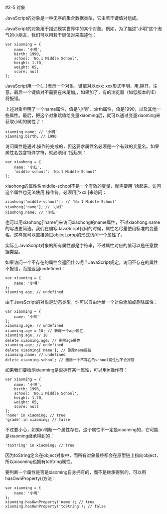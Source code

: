 #2-5 对象


JavaScript的对象是一种无序的集合数据类型，它由若干键值对组成。

JavaScript的对象用于描述现实世界中的某个对象。例如，为了描述“小明”这个淘气的小朋友，我们可以用若干键值对来描述他：

	var xiaoming = {
	    name: '小明',
	    birth: 1990,
	    school: 'No.1 Middle School',
	    height: 1.70,
	    weight: 65,
	    score: null
	};
JavaScript用一个{...}表示一个对象，键值对以xxx: xxx形式申明，用,隔开。注意，最后一个键值对不需要在末尾加,，如果加了，有的浏览器（如低版本的IE）将报错。

上述对象申明了一个name属性，值是'小明'，birth属性，值是1990，以及其他一些属性。最后，把这个对象赋值给变量xiaoming后，就可以通过变量xiaoming来获取小明的属性了：

	xiaoming.name; // '小明'
	xiaoming.birth; // 1990
访问属性是通过.操作符完成的，但这要求属性名必须是一个有效的变量名。如果属性名包含特殊字符，就必须用''括起来：

	var xiaohong = {
	    name: '小红',
	    'middle-school': 'No.1 Middle School'
	};
xiaohong的属性名middle-school不是一个有效的变量，就需要用''括起来。访问这个属性也无法使用.操作符，必须用['xxx']来访问：

	xiaohong['middle-school']; // 'No.1 Middle School'
	xiaohong['name']; // '小红'
	xiaohong.name; // '小红'
也可以用xiaohong['name']来访问xiaohong的name属性，不过xiaohong.name的写法更简洁。我们在编写JavaScript代码的时候，属性名尽量使用标准的变量名，这样就可以直接通过object.prop的形式访问一个属性了。

实际上JavaScript对象的所有属性都是字符串，不过属性对应的值可以是任意数据类型。

如果访问一个不存在的属性会返回什么呢？JavaScript规定，访问不存在的属性不报错，而是返回undefined：

	var xiaoming = {
	    name: '小明'
	};
	xiaoming.age; // undefined
由于JavaScript的对象是动态类型，你可以自由地给一个对象添加或删除属性：

	var xiaoming = {
	    name: '小明'
	};
	xiaoming.age; // undefined
	xiaoming.age = 18; // 新增一个age属性
	xiaoming.age; // 18
	delete xiaoming.age; // 删除age属性
	xiaoming.age; // undefined
	delete xiaoming['name']; // 删除name属性
	xiaoming.name; // undefined
	delete xiaoming.school; // 删除一个不存在的school属性也不会报错
如果我们要检测xiaoming是否拥有某一属性，可以用in操作符：

	var xiaoming = {
	    name: '小明',
	    birth: 1990,
	    school: 'No.1 Middle School',
	    height: 1.70,
	    weight: 65,
	    score: null
	};
	'name' in xiaoming; // true
	'grade' in xiaoming; // false
不过要小心，如果in判断一个属性存在，这个属性不一定是xiaoming的，它可能是xiaoming继承得到的：

	'toString' in xiaoming; // true
因为toString定义在object对象中，而所有对象最终都会在原型链上指向object，所以xiaoming也拥有toString属性。

要判断一个属性是否是xiaoming自身拥有的，而不是继承得到的，可以用hasOwnProperty()方法：

	var xiaoming = {
	    name: '小明'
	};
	xiaoming.hasOwnProperty('name'); // true
	xiaoming.hasOwnProperty('toString'); // false